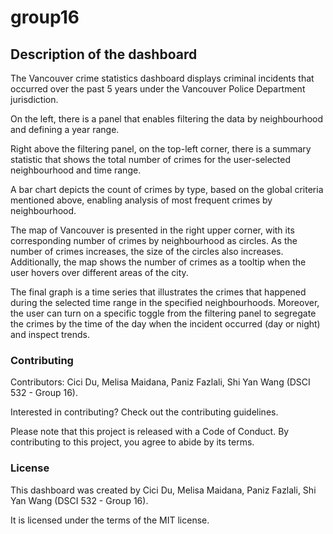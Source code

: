 # group16

## Description of the dashboard

The Vancouver crime statistics dashboard displays criminal incidents that occurred over the past 5 years under the Vancouver Police Department jurisdiction.

On the left, there is a panel that enables filtering the data by neighbourhood and defining a year range.

Right above the filtering panel, on the top-left corner, there is a summary statistic that shows the total number of crimes for the user-selected neighbourhood and time range.

A bar chart depicts the count of crimes by type, based on the global criteria mentioned above, enabling analysis of most frequent crimes by neighbourhood.

The map of Vancouver is presented in the right upper corner, with its corresponding number of crimes by neighbourhood as circles. As the number of crimes increases, the size of the circles also increases. Additionally, the map shows the number of crimes as a tooltip when the user hovers over different areas of the city.

The final graph is a time series that illustrates the crimes that happened during the selected time range in the specified neighbourhoods. Moreover, the user can turn on a specific toggle from the filtering panel to segregate the crimes by the time of the day when the incident occurred (day or night) and inspect trends. 


### Contributing

Contributors: Cici Du, Melisa Maidana, Paniz Fazlali, Shi Yan Wang (DSCI 532 - Group 16).

Interested in contributing? Check out the contributing guidelines.

Please note that this project is released with a Code of Conduct. By contributing to this project, you agree to abide by its terms.

### License

This dashboard was created by Cici Du, Melisa Maidana, Paniz Fazlali, Shi Yan Wang (DSCI 532 - Group 16).

It is licensed under the terms of the MIT license.
